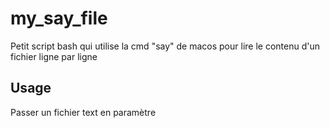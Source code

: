 # my_say_file
Petit script bash qui utilise la cmd "say" de macos pour lire le contenu d'un fichier ligne par ligne

## Usage
Passer un fichier text en paramètre
